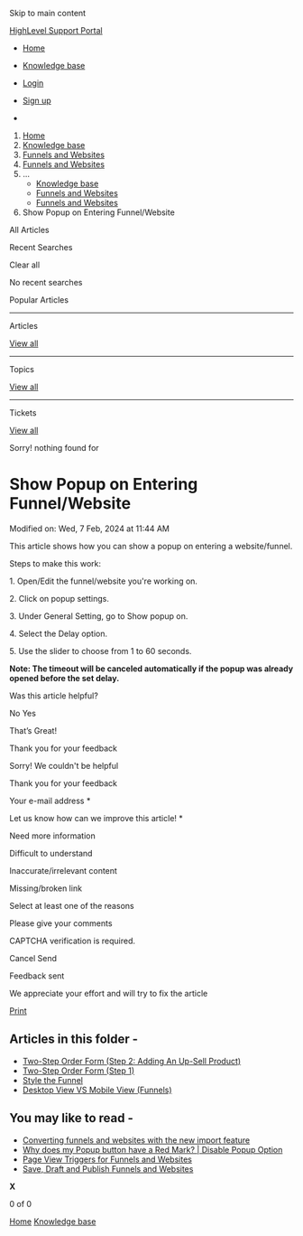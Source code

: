 Skip to main content

[ HighLevel Support Portal ](https://help.gohighlevel.com)

  * [ Home ](/support/home)
  * [ Knowledge base ](/support/solutions)

  * [Login](/support/login)
  * [Sign up](/support/signup)
  * 

  1. [Home](/support/home)
  2. [Knowledge base](/support/solutions)
  3. [Funnels and Websites](/support/solutions/155000000128)
  4. [Funnels and Websites](/support/solutions/folders/48000666011)
  5. ... 
     * [Knowledge base](/support/solutions)
     * [Funnels and Websites](/support/solutions/155000000128)
     * [Funnels and Websites](/support/solutions/folders/48000666011)
  6. Show Popup on Entering Funnel/Website

All  Articles 

Recent Searches

Clear all

No recent searches

Popular Articles

* * *

Articles

[View all](/support/search/solutions)

* * *

Topics

[View all](/support/search/topics)

* * *

Tickets

[View all](/support/search/tickets)

Sorry! nothing found for   

# Show Popup on Entering Funnel/Website

Modified on: Wed, 7 Feb, 2024 at 11:44 AM

This article shows how you can show a popup on entering a website/funnel.

Steps to make this work:

1\. Open/Edit the funnel/website you're working on.

2\. Click on popup settings.

3\. Under General Setting, go to Show popup on.

4\. Select the Delay option.

5\. Use the slider to choose from 1 to 60 seconds. 

**Note: The timeout will be canceled automatically if the popup was already opened before the set delay.**

Was this article helpful?

No  Yes 

That’s Great!

Thank you for your feedback

Sorry! We couldn't be helpful

Thank you for your feedback

Your e-mail address *

Let us know how can we improve this article! *

Need more information 

Difficult to understand 

Inaccurate/irrelevant content 

Missing/broken link 

Select at least one of the reasons 

Please give your comments 

CAPTCHA verification is required. 

Cancel  Send 

Feedback sent

We appreciate your effort and will try to fix the article

[Print](javascript:print\(\))

## Articles in this folder -

  * [Two-Step Order Form (Step 2: Adding An Up-Sell Product)](/support/solutions/articles/48000980306-two-step-order-form-step-2-adding-an-up-sell-product-)
  * [Two-Step Order Form (Step 1)](/support/solutions/articles/48000980307-two-step-order-form-step-1-)
  * [Style the Funnel](/support/solutions/articles/48000980309-style-the-funnel)
  * [Desktop View VS Mobile View (Funnels)](/support/solutions/articles/48000980310-desktop-view-vs-mobile-view-funnels-)

## You may like to read -

  * [Converting funnels and websites with the new import feature](/support/solutions/articles/48001209319-converting-funnels-and-websites-with-the-new-import-feature)
  * [Why does my Popup button have a Red Mark? | Disable Popup Option](/support/solutions/articles/48001164482-why-does-my-popup-button-have-a-red-mark-disable-popup-option)
  * [Page View Triggers for Funnels and Websites](/support/solutions/articles/155000002027-page-view-triggers-for-funnels-and-websites)
  * [Save, Draft and Publish Funnels and Websites](/support/solutions/articles/155000001913-save-draft-and-publish-funnels-and-websites)

**X**

0 of 0 []()

[Home](/support/home) [Knowledge base](/support/solutions)
